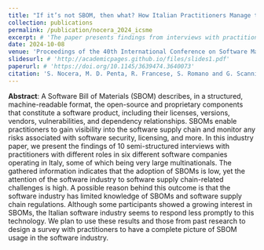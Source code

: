 ```yaml
---
title: "If it’s not SBOM, then what? How Italian Practitioners Manage the Software Supply Chain"
collection: publications
permalink: /publication/nocera_2024_icsme
excerpt: # 'The paper presents findings from interviews with practitioners in the Italian software industry, revealing low Software Bill of Materials (SBOM) adoption despite high awareness of software supply chain challenges, likely due to limited knowledge of SBOMs and regulations.'
date: 2024-10-08
venue: 'Proceedings of the 40th International Conference on Software Maintenance and Evolution (ICSME)'
slidesurl: # 'http://academicpages.github.io/files/slides1.pdf'
paperurl: # 'https://doi.org/10.1145/3639474.3640073'
citation: 'S. Nocera, M. D. Penta, R. Francese, S. Romano and G. Scanniello, "If it’s not SBOM, then what? How Italian Practitioners Manage the Software Supply Chain," 2024 IEEE International Conference on Software Maintenance and Evolution (ICSME), Flagstaff, Arizona, 2024.'
---
```


**Abstract**: A Software Bill of Materials (SBOM) describes, in a structured, machine-readable format, the open-source and proprietary components that constitute a software product, including their licenses, versions, vendors, vulnerabilities, and dependency relationships. SBOMs enable practitioners to gain visibility into the software supply chain and monitor any risks associated with software security, licensing, and more. In this industry paper, we present the findings of 10 semi-structured interviews with practitioners with different roles in six different software companies operating in Italy, some of which being very large multinationals. The gathered information indicates that the adoption of SBOMs is low, yet the attention of the software industry to software supply chain-related challenges is high. A possible reason behind this outcome is that the software industry has limited knowledge of SBOMs and software supply chain regulations. Although some participants showed a growing interest in SBOMs, the Italian software industry seems to respond less promptly to this technology. We plan to use these results and those from past research to design a survey with practitioners to have a complete picture of SBOM usage in the software industry.
